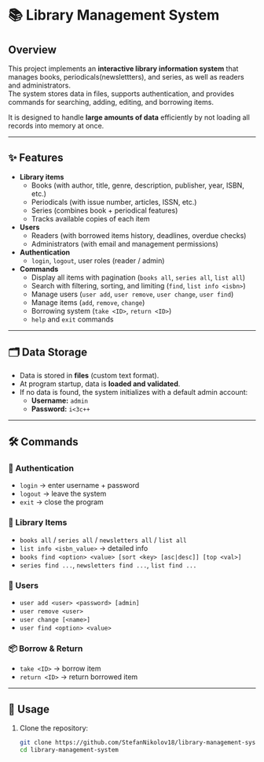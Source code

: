 # 📚 Library Management System

## Overview
This project implements an **interactive library information system** that manages books, periodicals(newslettters), and series, as well as readers and administrators.  
The system stores data in files, supports authentication, and provides commands for searching, adding, editing, and borrowing items.  

It is designed to handle **large amounts of data** efficiently by not loading all records into memory at once.

---

## ✨ Features
- **Library items**  
  - Books (with author, title, genre, description, publisher, year, ISBN, etc.)  
  - Periodicals (with issue number, articles, ISSN, etc.)  
  - Series (combines book + periodical features)  
  - Tracks available copies of each item  
- **Users**  
  - Readers (with borrowed items history, deadlines, overdue checks)  
  - Administrators (with email and management permissions)  
- **Authentication**  
  - `login`, `logout`, user roles (reader / admin)  
- **Commands**  
  - Display all items with pagination (`books all`, `series all`, `list all`)  
  - Search with filtering, sorting, and limiting (`find`, `list info <isbn>`)  
  - Manage users (`user add`, `user remove`, `user change`, `user find`)  
  - Manage items (`add`, `remove`, `change`)  
  - Borrowing system (`take <ID>`, `return <ID>`)  
  - `help` and `exit` commands  

---

## 🗂 Data Storage
- Data is stored in **files** (custom text format).  
- At program startup, data is **loaded and validated**.  
- If no data is found, the system initializes with a default admin account:  
  - **Username:** `admin`  
  - **Password:** `i<3c++`  

---

## 🛠 Commands
### 🔑 Authentication
- `login` → enter username + password  
- `logout` → leave the system  
- `exit` → close the program  

### 📖 Library Items
- `books all` / `series all` / `newsletters all` / `list all`  
- `list info <isbn_value>` → detailed info  
- `books find <option> <value> [sort <key> [asc|desc]] [top <val>]`  
- `series find ...`, `newsletters find ...`, `list find ...`  

### 👤 Users
- `user add <user> <password> [admin]`  
- `user remove <user>`  
- `user change [<name>]`  
- `user find <option> <value>`  

### 📦 Borrow & Return
- `take <ID>` → borrow item  
- `return <ID>` → return borrowed item  

---

## 🚀 Usage
1. Clone the repository:
   ```bash
   git clone https://github.com/StefanNikolov18/library-management-system.git
   cd library-management-system
